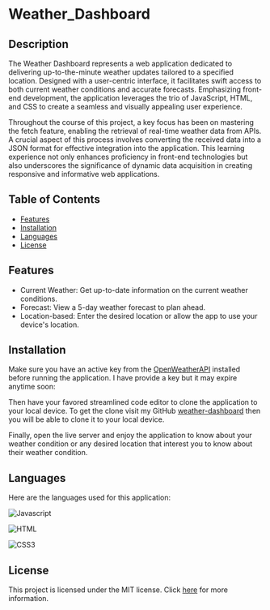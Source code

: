 # Weather_Dashboard

## Description

The Weather Dashboard represents a web application dedicated to delivering up-to-the-minute weather updates tailored to a specified location. Designed with a user-centric interface, it facilitates swift access to both current weather conditions and accurate forecasts. Emphasizing front-end development, the application leverages the trio of JavaScript, HTML, and CSS to create a seamless and visually appealing user experience.

Throughout the course of this project, a key focus has been on mastering the fetch feature, enabling the retrieval of real-time weather data from APIs. A crucial aspect of this process involves converting the received data into a JSON format for effective integration into the application. This learning experience not only enhances proficiency in front-end technologies but also underscores the significance of dynamic data acquisition in creating responsive and informative web applications.

## Table of Contents 

- [Features](#features)
- [Installation](#installation)
- [Languages](#Languages)
- [License](#license)


## Features 

* Current Weather: Get up-to-date information on the current weather conditions.
* Forecast: View a 5-day weather forecast to plan ahead.
* Location-based: Enter the desired location or allow the app to use your device's location.


## Installation

Make sure you have an active key from the [OpenWeatherAPI](https://openweathermap.org/api) installed before running the application. I have provide a key but it may expire anytime soon:

Then have your favored streamlined code editor to clone the application to your local device. To get the clone visit my GitHub [weather-dashboard](https://github.com/BadrAlmadhi/Weather-Dashboard) then you will be able to clone it to your local device.

Finally, open the live server and enjoy the application to know about your weather condition or any desired location that interest you to know about their weather condition. 


## Languages

Here are the languages used for this application:

![Javascript](https://img.shields.io/badge/Javascript-F0DB4F?style=for-the-badge&labelColor=black&logo=javascript&logoColor=F0DB4F)

![HTML](https://img.shields.io/badge/HTML5-E34F26?style=for-the-badge&logo=html5&logoColor=white)

![CSS3](https://img.shields.io/badge/CSS-239120?&style=for-the-badge&logo=css3&logoColor=white)

## License

This project is licensed under the MIT license. Click [here](https://opensource.org/licenses/MIT) for more information.

